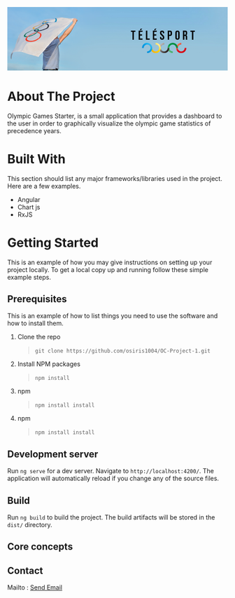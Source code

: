 
![Telesport](/src/assets/images/teleSport.png)


# About The Project

Olympic Games Starter, is a small application that provides a dashboard to the user in order to graphically visualize the olympic game statistics of precedence years.

# Built With

This section should list any major frameworks/libraries used in the project. Here are a few examples.
 - Angular
 - Chart js
 - RxJS

# Getting Started
This is an example of how you may give instructions on setting up your project locally. To get a local copy up and running follow these simple example steps.

## Prerequisites
This is an example of how to list things you need to use the software and how to install them.

1. Clone the repo
    >`git clone https://github.com/osiris1004/OC-Project-1.git`

1. Install NPM packages
    >`npm install`

1. npm
    >`npm install install`

1. npm
    >`npm install install`

## Development server

Run `ng serve` for a dev server. Navigate to `http://localhost:4200/`. The application will automatically reload if you change any of the source files.

## Build

Run `ng build` to build the project. The build artifacts will be stored in the `dist/` directory.

## Core concepts 

## Contact
Mailto : <a href="mailto:email@example.com, secondemail@example.com">Send Email</a>



